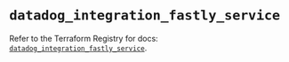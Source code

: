 # `datadog_integration_fastly_service`

Refer to the Terraform Registry for docs: [`datadog_integration_fastly_service`](https://registry.terraform.io/providers/datadog/datadog/3.55.0/docs/resources/integration_fastly_service).
